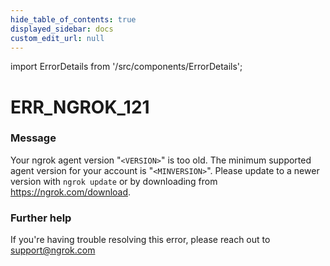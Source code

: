 ```yaml
---
hide_table_of_contents: true
displayed_sidebar: docs
custom_edit_url: null
---
```


import ErrorDetails from '/src/components/ErrorDetails';

# ERR_NGROK_121

### Message
Your ngrok agent version "`<VERSION>`" is too old. The minimum supported agent version for your account is "`<MINVERSION>`". Please update to a newer version with `ngrok update` or by downloading from https://ngrok.com/download.

### Further help
If you're having trouble resolving this error, please reach out to [support@ngrok.com](mailto:support@ngrok.com?subject=Help%20with%20ERR_NGROK_121)

<ErrorDetails error='err_ngrok_121' />
